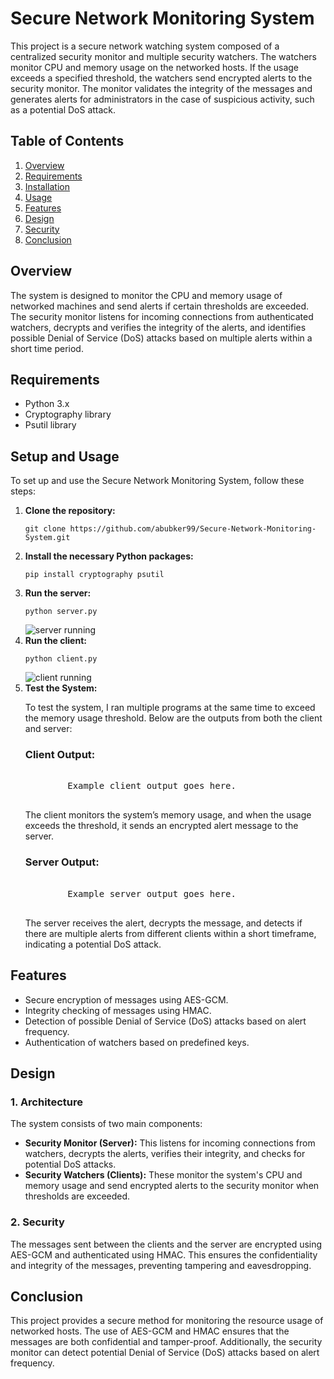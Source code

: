 <h1>Secure Network Monitoring System</h1>

<p>This project is a secure network watching system composed of a centralized security monitor and multiple security watchers. The watchers monitor CPU and memory usage on the networked hosts. If the usage exceeds a specified threshold, the watchers send encrypted alerts to the security monitor. The monitor validates the integrity of the messages and generates alerts for administrators in the case of suspicious activity, such as a potential DoS attack.</p>

<h2>Table of Contents</h2>
<ol>
    <li><a href="#overview">Overview</a></li>
    <li><a href="#requirements">Requirements</a></li>
    <li><a href="#installation">Installation</a></li>
    <li><a href="#usage">Usage</a></li>
    <li><a href="#features">Features</a></li>
    <li><a href="#design">Design</a></li>
    <li><a href="#security">Security</a></li>
    <li><a href="#conclusion">Conclusion</a></li>
</ol>

<h2 id="overview">Overview</h2>
<p>The system is designed to monitor the CPU and memory usage of networked machines and send alerts if certain thresholds are exceeded. The security monitor listens for incoming connections from authenticated watchers, decrypts and verifies the integrity of the alerts, and identifies possible Denial of Service (DoS) attacks based on multiple alerts within a short time period.</p>

<h2 id="requirements">Requirements</h2>
<ul>
    <li>Python 3.x</li>
    <li>Cryptography library</li>
    <li>Psutil library</li>
</ul>

<h2 id="setup">Setup and Usage</h2>
<p>To set up and use the Secure Network Monitoring System, follow these steps:</p>
<ol>
    <li><strong>Clone the repository:</strong>
        <pre><code>git clone https://github.com/abubker99/Secure-Network-Monitoring-System.git</code></pre>
    </li>
    <li><strong>Install the necessary Python packages:</strong>
        <pre><code>pip install cryptography psutil</code></pre>
    </li>
    <li><strong>Run the server:</strong>
        <pre><code>python server.py</code></pre>
        <img src="https://github.com/user-attachments/assets/2cb054ab-036d-47a0-b9fb-dfb7bce69952" alt="server running" />
    </li>
    <li><strong>Run the client:</strong>
        <pre><code>python client.py</code></pre>
        <img src="https://github.com/user-attachments/assets/eefdd71c-ac0d-4136-b73e-b87d9ead036f" alt="client running" />
    </li>
    <li><strong>Test the System:</strong>
    <p>To test the system, I ran multiple programs at the same time to exceed the memory usage threshold. Below are the outputs from both the client and server:</p>
    <h3>Client Output:</h3>
    <pre>
        <!-- Add a placeholder where you will insert the client output photo -->
        Example client output goes here.
    </pre>
    <p>The client monitors the system’s memory usage, and when the usage exceeds the threshold, it sends an encrypted alert message to the server.</p>
    <h3>Server Output:</h3>
    <pre>
        <!-- Add a placeholder where you will insert the server output photo -->
        Example server output goes here.
    </pre>
    <p>The server receives the alert, decrypts the message, and detects if there are multiple alerts from different clients within a short timeframe, indicating a potential DoS attack.</p>
     </li>


</ol>

<h2 id="features">Features</h2>
<ul>
    <li>Secure encryption of messages using AES-GCM.</li>
    <li>Integrity checking of messages using HMAC.</li>
    <li>Detection of possible Denial of Service (DoS) attacks based on alert frequency.</li>
    <li>Authentication of watchers based on predefined keys.</li>
</ul>

<h2 id="design">Design</h2>
<h3>1. Architecture</h3>
<p>The system consists of two main components:</p>
<ul>
    <li><strong>Security Monitor (Server):</strong> This listens for incoming connections from watchers, decrypts the alerts, verifies their integrity, and checks for potential DoS attacks.</li>
    <li><strong>Security Watchers (Clients):</strong> These monitor the system's CPU and memory usage and send encrypted alerts to the security monitor when thresholds are exceeded.</li>
</ul>

<h3>2. Security</h3>
<p>The messages sent between the clients and the server are encrypted using AES-GCM and authenticated using HMAC. This ensures the confidentiality and integrity of the messages, preventing tampering and eavesdropping.</p>

<h2 id="conclusion">Conclusion</h2>
<p>This project provides a secure method for monitoring the resource usage of networked hosts. The use of AES-GCM and HMAC ensures that the messages are both confidential and tamper-proof. Additionally, the security monitor can detect potential Denial of Service (DoS) attacks based on alert frequency.</p>
